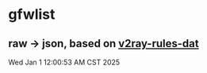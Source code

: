 # gfwlist
## raw -> json, based on [v2ray-rules-dat](https://github.com/Loyalsoldier/v2ray-rules-dat)
Wed Jan  1 12:00:53 AM CST 2025

